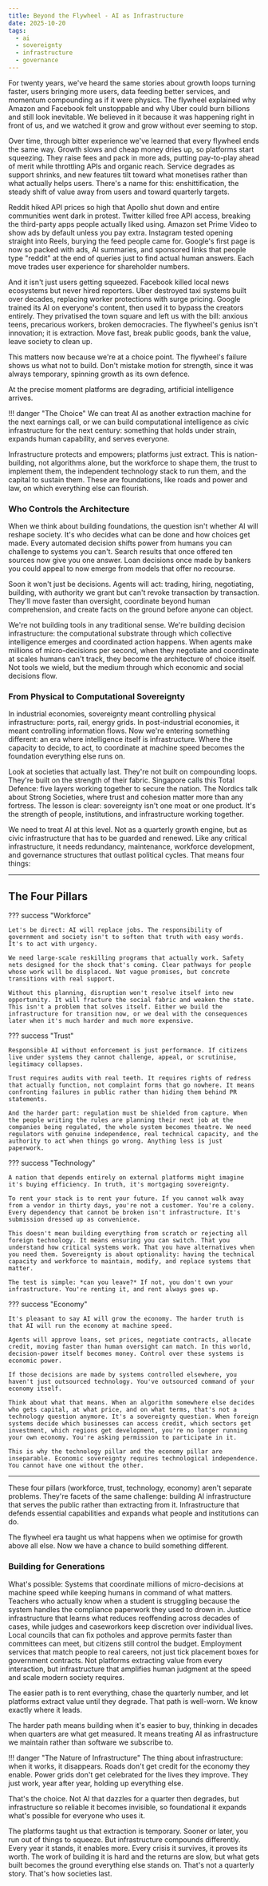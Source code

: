 ```yaml
---
title: Beyond the Flywheel - AI as Infrastructure
date: 2025-10-20
tags:
  - ai
  - sovereignty
  - infrastructure
  - governance
---
```


For twenty years, we've heard the same stories about growth loops turning faster, users bringing more users, data feeding better services, and momentum compounding as if it were physics. The flywheel explained why Amazon and Facebook felt unstoppable and why Uber could burn billions and still look inevitable. We believed in it because it was happening right in front of us, and we watched it grow and grow without ever seeming to stop.

Over time, through bitter experience we've learned that every flywheel ends the same way. Growth slows and cheap money dries up, so platforms start squeezing. They raise fees and pack in more ads, putting pay-to-play ahead of merit while throttling APIs and organic reach. Service degrades as support shrinks, and new features tilt toward what monetises rather than what actually helps users. There's a name for this: enshittification, the steady shift of value away from users and toward quarterly targets.

Reddit hiked API prices so high that Apollo shut down and entire communities went dark in protest. Twitter killed free API access, breaking the third-party apps people actually liked using. Amazon set Prime Video to show ads by default unless you pay extra. Instagram tested opening straight into Reels, burying the feed people came for. Google's first page is now so packed with ads, AI summaries, and sponsored links that people type "reddit" at the end of queries just to find actual human answers. Each move trades user experience for shareholder numbers.

And it isn't just users getting squeezed. Facebook killed local news ecosystems but never hired reporters. Uber destroyed taxi systems built over decades, replacing worker protections with surge pricing. Google trained its AI on everyone's content, then used it to bypass the creators entirely. They privatised the town square and left us with the bill: anxious teens, precarious workers, broken democracies. The flywheel's genius isn't innovation; it is extraction. Move fast, break public goods, bank the value, leave society to clean up.

This matters now because we're at a choice point. The flywheel's failure shows us what not to build. Don't mistake motion for strength, since it was always temporary, spinning growth as its own defence.

At the precise moment platforms are degrading, artificial intelligence arrives.

!!! danger "The Choice"
    We can treat AI as another extraction machine for the next earnings call, or we can build computational intelligence as civic infrastructure for the next century: something that holds under strain, expands human capability, and serves everyone.

Infrastructure protects and empowers; platforms just extract. This is nation-building, not algorithms alone, but the workforce to shape them, the trust to implement them, the independent technology stack to run them, and the capital to sustain them. These are foundations, like roads and power and law, on which everything else can flourish.

### Who Controls the Architecture

When we think about building foundations, the question isn't whether AI will reshape society. It's who decides what can be done and how choices get made. Every automated decision shifts power from humans you can challenge to systems you can't. Search results that once offered ten sources now give you one answer. Loan decisions once made by bankers you could appeal to now emerge from models that offer no recourse.

Soon it won't just be decisions. Agents will act: trading, hiring, negotiating, building, with authority we grant but can't revoke transaction by transaction. They'll move faster than oversight, coordinate beyond human comprehension, and create facts on the ground before anyone can object.

We're not building tools in any traditional sense. We're building decision infrastructure: the computational substrate through which collective intelligence emerges and coordinated action happens. When agents make millions of micro-decisions per second, when they negotiate and coordinate at scales humans can't track, they become the architecture of choice itself. Not tools we wield, but the medium through which economic and social decisions flow.

### From Physical to Computational Sovereignty

In industrial economies, sovereignty meant controlling physical infrastructure: ports, rail, energy grids. In post-industrial economies, it meant controlling information flows. Now we're entering something different: an era where intelligence itself is infrastructure. Where the capacity to decide, to act, to coordinate at machine speed becomes the foundation everything else runs on.

Look at societies that actually last. They're not built on compounding loops. They're built on the strength of their fabric. Singapore calls this Total Defence: five layers working together to secure the nation. The Nordics talk about Strong Societies, where trust and cohesion matter more than any fortress. The lesson is clear: sovereignty isn't one moat or one product. It's the strength of people, institutions, and infrastructure working together.

We need to treat AI at this level. Not as a quarterly growth engine, but as civic infrastructure that has to be guarded and renewed. Like any critical infrastructure, it needs redundancy, maintenance, workforce development, and governance structures that outlast political cycles. That means four things:

---

## The Four Pillars

??? success "Workforce"

    Let's be direct: AI will replace jobs. The responsibility of government and society isn't to soften that truth with easy words. It's to act with urgency.

    We need large-scale reskilling programs that actually work. Safety nets designed for the shock that's coming. Clear pathways for people whose work will be displaced. Not vague promises, but concrete transitions with real support.

    Without this planning, disruption won't resolve itself into new opportunity. It will fracture the social fabric and weaken the state. This isn't a problem that solves itself. Either we build the infrastructure for transition now, or we deal with the consequences later when it's much harder and much more expensive.

??? success "Trust"

    Responsible AI without enforcement is just performance. If citizens live under systems they cannot challenge, appeal, or scrutinise, legitimacy collapses.

    Trust requires audits with real teeth. It requires rights of redress that actually function, not complaint forms that go nowhere. It means confronting failures in public rather than hiding them behind PR statements.

    And the harder part: regulation must be shielded from capture. When the people writing the rules are planning their next job at the companies being regulated, the whole system becomes theatre. We need regulators with genuine independence, real technical capacity, and the authority to act when things go wrong. Anything less is just paperwork.

??? success "Technology"

    A nation that depends entirely on external platforms might imagine it's buying efficiency. In truth, it's mortgaging sovereignty.

    To rent your stack is to rent your future. If you cannot walk away from a vendor in thirty days, you're not a customer. You're a colony. Every dependency that cannot be broken isn't infrastructure. It's submission dressed up as convenience.

    This doesn't mean building everything from scratch or rejecting all foreign technology. It means ensuring you can switch. That you understand how critical systems work. That you have alternatives when you need them. Sovereignty is about optionality: having the technical capacity and workforce to maintain, modify, and replace systems that matter.

    The test is simple: *can you leave?* If not, you don't own your infrastructure. You're renting it, and rent always goes up.

??? success "Economy"

    It's pleasant to say AI will grow the economy. The harder truth is that AI will run the economy at machine speed.

    Agents will approve loans, set prices, negotiate contracts, allocate credit, moving faster than human oversight can match. In this world, decision-power itself becomes money. Control over these systems is economic power.

    If those decisions are made by systems controlled elsewhere, you haven't just outsourced technology. You've outsourced command of your economy itself.

    Think about what that means. When an algorithm somewhere else decides who gets capital, at what price, and on what terms, that's not a technology question anymore. It's a sovereignty question. When foreign systems decide which businesses can access credit, which sectors get investment, which regions get development, you're no longer running your own economy. You're asking permission to participate in it.

    This is why the technology pillar and the economy pillar are inseparable. Economic sovereignty requires technological independence. You cannot have one without the other.

---

These four pillars (workforce, trust, technology, economy) aren't separate problems. They're facets of the same challenge: building AI infrastructure that serves the public rather than extracting from it. Infrastructure that defends essential capabilities and expands what people and institutions can do.

The flywheel era taught us what happens when we optimise for growth above all else. Now we have a chance to build something different.

### Building for Generations

What's possible: Systems that coordinate millions of micro-decisions at machine speed while keeping humans in command of what matters. Teachers who actually know when a student is struggling because the system handles the compliance paperwork they used to drown in. Justice infrastructure that learns what reduces reoffending across decades of cases, while judges and caseworkors keep discretion over individual lives. Local councils that can fix potholes and approve permits faster than committees can meet, but citizens still control the budget. Employment services that match people to real careers, not just tick placement boxes for government contracts. Not platforms extracting value from every interaction, but infrastructure that amplifies human judgment at the speed and scale modern society requires.

The easier path is to rent everything, chase the quarterly number, and let platforms extract value until they degrade. That path is well-worn. We know exactly where it leads.

The harder path means building when it's easier to buy, thinking in decades when quarters are what get measured. It means treating AI as infrastructure we maintain rather than software we subscribe to.

!!! danger "The Nature of Infrastructure"
    The thing about infrastructure: when it works, it disappears. Roads don't get credit for the economy they enable. Power grids don't get celebrated for the lives they improve. They just work, year after year, holding up everything else.

That's the choice. Not AI that dazzles for a quarter then degrades, but infrastructure so reliable it becomes invisible, so foundational it expands what's possible for everyone who uses it.

The platforms taught us that extraction is temporary. Sooner or later, you run out of things to squeeze. But infrastructure compounds differently. Every year it stands, it enables more. Every crisis it survives, it proves its worth. The work of building it is hard and the returns are slow, but what gets built becomes the ground everything else stands on. That's not a quarterly story. That's how societies last.
